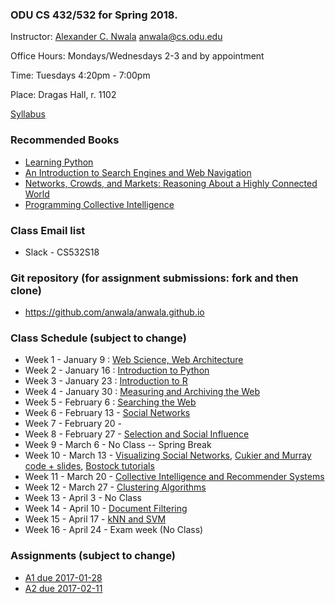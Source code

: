 ### ODU CS 432/532 for Spring 2018.
Instructor: [Alexander C. Nwala](http://www.cs.odu.edu/~anwala/) <anwala@cs.odu.edu> 

Office Hours: Mondays/Wednesdays 2-3 and by appointment

Time: Tuesdays 4:20pm - 7:00pm

Place: Dragas Hall, r. 1102

[Syllabus](syllabus.txt)

### Recommended Books
* [Learning Python](http://shop.oreilly.com/product/9780596158071.do)
* [An Introduction to Search Engines and Web Navigation](http://www.wiley.com/WileyCDA/WileyTitle/productCd-047052684X.html)
* [Networks, Crowds, and Markets: Reasoning About a Highly Connected World ](http://www.cs.cornell.edu/home/kleinber/networks-book/)
* [Programming Collective Intelligence](http://shop.oreilly.com/product/9780596529321.do)

### Class Email list
* Slack - CS532S18

### Git repository (for assignment submissions: fork and then clone)
* https://github.com/anwala/anwala.github.io

### Class Schedule (subject to change)
* Week 1 - January 9 : [Web Science, Web Architecture](https://docs.google.com/presentation/d/1iqEp6SZgZ-P0IOUt80Gs1wpxKlO26glFSJipnHMMItY/edit?usp=sharing)
* Week 2 - January 16 : [Introduction to Python](https://drive.google.com/file/d/1dRkD-FneQTIdcNaMEKx4PqfGt1VaQk-m/view?usp=sharing)
* Week 3 - January 23 : [Introduction to R](https://drive.google.com/file/d/1ET4w96hr5qGDx_lq6aM78Nyc9tn4WUuz/view?usp=sharing)
* Week 4 - January 30 : [Measuring and Archiving the Web](https://docs.google.com/presentation/d/1WLPlpCS8OtTE_o-rQcoXyeKc-b_US1ZzTFsiwv9sU4A/edit?usp=sharing)
* Week 5 - February 6 : [Searching the Web](https://docs.google.com/presentation/d/1jbci5sgF2FSi7II9gQdRK7ZdaZwNlqnPh3FUPuZq7Q0/edit?usp=sharing)
* Week 6 - February 13 - [Social Networks](https://raw.githubusercontent.com/phonedude/cs532-s17/master/slides/week-07-social-networks.ppt)
* Week 7 - February 20 - 
* Week 8 - February 27 - [Selection and Social Influence](https://raw.githubusercontent.com/phonedude/cs532-s17/master/slides/week-08-selection.ppt)
* Week 9 - March 6 - No Class -- Spring Break
* Week 10 - March 13 - [Visualizing Social Networks](https://raw.githubusercontent.com/phonedude/cs532-s17/master/slides/week-10-visualization.ppt), [Cukier and Murray code + slides](https://github.com/alignedleft/strata-d3-tutorial), [Bostock tutorials](https://github.com/d3/d3/wiki/Tutorials)
* Week 11 - March 20 - [Collective Intelligence and Recommender Systems](https://raw.githubusercontent.com/phonedude/cs532-s17/master/slides/week-11-ci-recommender.ppt)
* Week 12 - March 27 - [Clustering Algorithms](https://raw.githubusercontent.com/phonedude/cs532-s17/master/slides/week-12-clustering.ppt)
* Week 13 - April 3 - No Class 
* Week 14 - April 10 - [Document Filtering](https://raw.githubusercontent.com/phonedude/cs532-s17/master/slides/week-14-document-filtering.ppt)
* Week 15 - April 17 - [kNN and SVM](https://raw.githubusercontent.com/phonedude/cs532-s17/master/slides/week-15-knn-svm.ppt) 
* Week 16 - April 24 - Exam week (No Class)

### Assignments (subject to change)
* [A1 due 2017-01-28](./assignments/a1.txt)
* [A2 due 2017-02-11](./assignments/a2.txt)